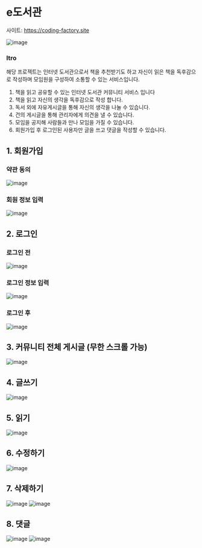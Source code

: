 # e도서관

사이트: https://coding-factory.site

![image](https://user-images.githubusercontent.com/61128538/169918135-5bd35c9e-fa98-4b7b-89a3-b52d657bc187.png)

### Itro

해당 프로젝트는 인터넷 도서관으로서 책을 추천받기도 하고 자신이 읽은 책을 독후감으로 작성하며
모임원을 구성하여 소통할 수 있는 서비스입니다.

1. 책을 읽고 공유할 수 있는 인터넷 도서관 커뮤니티 서비스 입니다
2. 책을 읽고 자신의 생각을 독후감으로 작성 합니다.
3. 독서 외에 자유게시글을 통해 자신의 생각을 나눌 수 있습니다.
4. 건의 게시글을 통해 관리자에게 의견을 낼 수 있습니다.
5. 모임을 공지해 사람들과 만나 모임을 가질 수 있습니다.
6. 회원가입 후 로그인된 사용자만 글을 쓰고 댓글을 작성할 수 있습니다.

## 1. 회원가입

### 약관 동의

![image](https://user-images.githubusercontent.com/61128538/170164159-affde38f-cf24-475a-a21c-dfdd772cfe60.png)

### 회원 정보 입력

![image](https://user-images.githubusercontent.com/61128538/170164197-73b0456a-54d0-4c2e-86b1-d58f6a18af8a.png)

## 2. 로그인

### 로그인 전

![image](https://user-images.githubusercontent.com/61128538/170164267-614b7408-21d6-4652-a28d-4a9dfa3acce6.png)

### 로그인 정보 입력

![image](https://user-images.githubusercontent.com/61128538/170164243-b039eb19-66e4-4893-a356-3e21755d93c2.png)

### 로그인 후

![image](https://user-images.githubusercontent.com/61128538/170164291-c5c7291c-224a-4ef5-bdc2-6f93d4d26279.png)

## 3. 커뮤니티 전체 게시글 (무한 스크롤 가능)

![image](https://user-images.githubusercontent.com/61128538/170164336-92d55382-241e-4f55-af5c-f83b991d92d8.png)

## 4. 글쓰기

![image](https://user-images.githubusercontent.com/61128538/170164363-c5cf2b13-acfa-460f-9bea-f1e64c16772b.png)

## 5. 읽기

![image](https://user-images.githubusercontent.com/61128538/170164392-178413e3-4e7a-4f4d-93ea-87459102a80a.png)


## 6. 수정하기

![image](https://user-images.githubusercontent.com/61128538/170164433-9f08ea55-2159-4bee-9514-03d7ef044979.png)

## 7. 삭제하기

![image](https://user-images.githubusercontent.com/61128538/170164505-ac7a16bb-f8d3-461b-b51d-74f81d7efbd8.png)
![image](https://user-images.githubusercontent.com/61128538/170164550-28df8625-ad08-4f7a-9a2b-0316c8978405.png)

## 8. 댓글

![image](https://user-images.githubusercontent.com/61128538/170164596-28dfdf43-0a77-4501-855d-3f0fce3ab586.png)
![image](https://user-images.githubusercontent.com/61128538/170164637-92b10c85-cb58-4b27-822f-5494299ebf2f.png)
